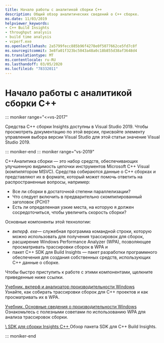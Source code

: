 ```yaml
---
title: Начало работы с аналитикой сборки C++
description: Общий обзор аналитических сведений о C++ сборке.
ms.date: 11/03/2019
helpviewer_keywords:
- C++ Build Insights
- throughput analysis
- build time analysis
- vcperf.exe
ms.openlocfilehash: 2a5799fecc885b96f4278e0f5077662ce5fd7c8f
ms.sourcegitcommit: 3e8fa01f323bc5043a48a0c18b855d38af3648d4
ms.translationtype: MT
ms.contentlocale: ru-RU
ms.lasthandoff: 03/05/2020
ms.locfileid: "78332011"
---
```

# <a name="get-started-with-c-build-insights"></a>Начало работы с аналитикой сборки C++

::: moniker range="<=vs-2017"

Средства C++ сборки Insights доступны в Visual Studio 2019. Чтобы просмотреть документацию по этой версии, присвойте элементу управления выбора версии Visual Studio для этой статьи значение Visual Studio 2019.

::: moniker-end
::: moniker range="vs-2019"

C++Аналитика сборки — это набор средств, обеспечивающих улучшенную видимость цепочки инструментов Microsoft C++ Visual (компилятором MSVC). Средства собираются данные о C++ сборках и представляют их в формате, который может помочь ответить на распространенные вопросы, например:

- Все ли сборки в достаточной степени параллелизации?
- Что следует включить в предварительно скомпилированный заголовок (PCH)?
- Есть ли определенная узкие места, на которую я должен сосредоточиться, чтобы увеличить скорость сборки?

Основные компоненты этой технологии:

- *вкперф. exe*— служебная программа командной строки, которую можно использовать для получения трассировок для сборок,
- расширение Windows Performance Analyzer (WPA), позволяющее просматривать трассировки сборок в WPA и
- пакет C++ SDK для Build Insights — пакет разработки программного обеспечения для создания собственных средств, использующих C++ данные о сборке.

Чтобы быстро приступить к работе с этими компонентами, щелкните приведенные ниже ссылки.

[Учебник. вкперф и анализатор производительности Windows](tutorials/vcperf-and-wpa.md)\
Узнайте, как собирать трассировки сборок для C++ проектов и как просматривать их в WPA.

[Учебник. Основные сведения о производительности Windows](tutorials/wpa-basics.md)\
Ознакомьтесь с полезными советами по использованию WPA для анализа трассировок сборки.

[\ SDK для сборки Insights C++ ](reference/sdk/overview.md)
Обзор пакета SDK для C++ Build Insights.

::: moniker-end
